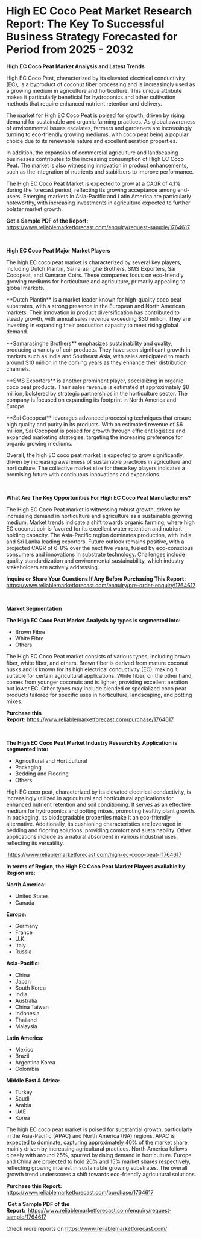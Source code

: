 <p><h1>High EC Coco Peat Market Research Report: The Key To Successful Business Strategy Forecasted for Period from 2025 - 2032</h1></p><p><strong>High EC Coco Peat Market Analysis and Latest Trends</strong></p>
<p><p>High EC Coco Peat, characterized by its elevated electrical conductivity (EC), is a byproduct of coconut fiber processing and is increasingly used as a growing medium in agriculture and horticulture. This unique attribute makes it particularly beneficial for hydroponics and other cultivation methods that require enhanced nutrient retention and delivery.</p><p>The market for High EC Coco Peat is poised for growth, driven by rising demand for sustainable and organic farming practices. As global awareness of environmental issues escalates, farmers and gardeners are increasingly turning to eco-friendly growing mediums, with coco peat being a popular choice due to its renewable nature and excellent aeration properties.</p><p>In addition, the expansion of commercial agriculture and landscaping businesses contributes to the increasing consumption of High EC Coco Peat. The market is also witnessing innovation in product enhancements, such as the integration of nutrients and stabilizers to improve performance.</p><p>The High EC Coco Peat Market is expected to grow at a CAGR of 4.1% during the forecast period, reflecting its growing acceptance among end-users. Emerging markets in Asia-Pacific and Latin America are particularly noteworthy, with increasing investments in agriculture expected to further bolster market growth.</p></p>
<p><strong>Get a Sample PDF of the Report:&nbsp;</strong> <a href="https://www.reliablemarketforecast.com/enquiry/request-sample/1764617?utm_campaign=2533&utm_medium=2&utm_source=Github&utm_content=ia&utm_term=02042025&utm_id=high-ec-coco-peat">https://www.reliablemarketforecast.com/enquiry/request-sample/1764617</a></p>
<p>&nbsp;</p>
<p><strong>High EC Coco Peat Major Market Players</strong></p>
<p><p>The high EC coco peat market is characterized by several key players, including Dutch Plantin, Samarasinghe Brothers, SMS Exporters, Sai Cocopeat, and Kumaran Coirs. These companies focus on eco-friendly growing mediums for horticulture and agriculture, primarily appealing to global markets.</p><p>**Dutch Plantin** is a market leader known for high-quality coco peat substrates, with a strong presence in the European and North American markets. Their innovation in product diversification has contributed to steady growth, with annual sales revenue exceeding $30 million. They are investing in expanding their production capacity to meet rising global demand.</p><p>**Samarasinghe Brothers** emphasizes sustainability and quality, producing a variety of coir products. They have seen significant growth in markets such as India and Southeast Asia, with sales anticipated to reach around $10 million in the coming years as they enhance their distribution channels.</p><p>**SMS Exporters** is another prominent player, specializing in organic coco peat products. Their sales revenue is estimated at approximately $8 million, bolstered by strategic partnerships in the horticulture sector. The company is focused on expanding its footprint in North America and Europe.</p><p>**Sai Cocopeat** leverages advanced processing techniques that ensure high quality and purity in its products. With an estimated revenue of $6 million, Sai Cocopeat is poised for growth through efficient logistics and expanded marketing strategies, targeting the increasing preference for organic growing mediums.</p><p>Overall, the high EC coco peat market is expected to grow significantly, driven by increasing awareness of sustainable practices in agriculture and horticulture. The collective market size for these key players indicates a promising future with continuous innovations and expansions.</p></p>
<p>&nbsp;</p>
<p><strong>What Are The Key Opportunities For High EC Coco Peat Manufacturers?</strong></p>
<p><p>The High EC Coco Peat market is witnessing robust growth, driven by increasing demand in horticulture and agriculture as a sustainable growing medium. Market trends indicate a shift towards organic farming, where high EC coconut coir is favored for its excellent water retention and nutrient-holding capacity. The Asia-Pacific region dominates production, with India and Sri Lanka leading exporters. Future outlook remains positive, with a projected CAGR of 6-8% over the next five years, fueled by eco-conscious consumers and innovations in substrate technology. Challenges include quality standardization and environmental sustainability, which industry stakeholders are actively addressing.</p></p>
<p><strong>Inquire or Share Your Questions If Any Before Purchasing This Report:</strong> <a href="https://www.reliablemarketforecast.com/enquiry/pre-order-enquiry/1764617?utm_campaign=2533&utm_medium=2&utm_source=Github&utm_content=ia&utm_term=02042025&utm_id=high-ec-coco-peat">https://www.reliablemarketforecast.com/enquiry/pre-order-enquiry/1764617</a></p>
<p>&nbsp;</p>
<p><strong>Market Segmentation</strong></p>
<p><strong>The High EC Coco Peat Market Analysis by types is segmented into:</strong></p>
<p><ul><li>Brown Fibre</li><li>White Fibre</li><li>Others</li></ul></p>
<p><p>The High EC Coco Peat market consists of various types, including brown fiber, white fiber, and others. Brown fiber is derived from mature coconut husks and is known for its high electrical conductivity (EC), making it suitable for certain agricultural applications. White fiber, on the other hand, comes from younger coconuts and is lighter, providing excellent aeration but lower EC. Other types may include blended or specialized coco peat products tailored for specific uses in horticulture, landscaping, and potting mixes.</p></p>
<p><strong>Purchase this Report:&nbsp;</strong><a href="https://www.reliablemarketforecast.com/purchase/1764617?utm_campaign=2533&utm_medium=2&utm_source=Github&utm_content=ia&utm_term=02042025&utm_id=high-ec-coco-peat">https://www.reliablemarketforecast.com/purchase/1764617</a></p>
<p>&nbsp;</p>
<p><strong>The High EC Coco Peat Market Industry Research by Application is segmented into:</strong></p>
<p><ul><li>Agricultural and Horticultural</li><li>Packaging</li><li>Bedding and Flooring</li><li>Others</li></ul></p>
<p><p>High EC coco peat, characterized by its elevated electrical conductivity, is increasingly utilized in agricultural and horticultural applications for enhanced nutrient retention and soil conditioning. It serves as an effective medium for hydroponics and potting mixes, promoting healthy plant growth. In packaging, its biodegradable properties make it an eco-friendly alternative. Additionally, its cushioning characteristics are leveraged in bedding and flooring solutions, providing comfort and sustainability. Other applications include as a natural absorbent in various industrial uses, reflecting its versatility.</p></p>
<p><a href="https://www.reliablemarketforecast.com/high-ec-coco-peat-r1764617?utm_campaign=2533&utm_medium=2&utm_source=Github&utm_content=ia&utm_term=02042025&utm_id=high-ec-coco-peat">&nbsp;https://www.reliablemarketforecast.com/high-ec-coco-peat-r1764617</a></p>
<p><strong>In terms of Region, the High EC Coco Peat Market Players available by Region are:</strong></p>
<p>
    <p> <strong> North America: </strong>
        <ul>
            <li>United States</li>
            <li>Canada</li>
        </ul>
        </p> 
    <p> <strong> Europe: </strong>
        <ul>
            <li>Germany</li>
            <li>France</li>
            <li>U.K.</li>
            <li>Italy</li>
            <li>Russia</li>
        </ul>
        </p> 
    <p> <strong> Asia-Pacific: </strong>
        <ul>
            <li>China</li>
            <li>Japan</li>
            <li>South Korea</li>
            <li>India</li>
            <li>Australia</li>
            <li>China Taiwan</li>
            <li>Indonesia</li>
            <li>Thailand</li>
            <li>Malaysia</li>
        </ul>
        </p> 
    <p> <strong> Latin America: </strong>
        <ul>
            <li>Mexico</li>
            <li>Brazil</li>
            <li>Argentina Korea</li>
            <li>Colombia</li>
        </ul>
        </p> 
    <p> <strong> Middle East & Africa: </strong>
        <ul>
            <li>Turkey</li>
            <li>Saudi</li>
            <li>Arabia</li>
            <li>UAE</li>
            <li>Korea</li>
        </ul>
    </p>
    </p>
<p><p>The high EC coco peat market is poised for substantial growth, particularly in the Asia-Pacific (APAC) and North America (NA) regions. APAC is expected to dominate, capturing approximately 40% of the market share, mainly driven by increasing agricultural practices. North America follows closely with around 25%, spurred by rising demand in horticulture. Europe and China are projected to hold 20% and 15% market shares respectively, reflecting growing interest in sustainable growing substrates. The overall growth trend underscores a shift towards eco-friendly agricultural solutions.</p></p>
<p><strong>Purchase this Report: </strong><a href="https://www.reliablemarketforecast.com/purchase/1764617?utm_campaign=2533&utm_medium=2&utm_source=Github&utm_content=ia&utm_term=02042025&utm_id=high-ec-coco-peat">https://www.reliablemarketforecast.com/purchase/1764617</a></p>
<p>&nbsp;<strong>Get a Sample PDF of the Report:&nbsp;&nbsp;</strong><a href="https://www.reliablemarketforecast.com/enquiry/request-sample/1764617?utm_campaign=2533&utm_medium=2&utm_source=Github&utm_content=ia&utm_term=02042025&utm_id=high-ec-coco-peat">https://www.reliablemarketforecast.com/enquiry/request-sample/1764617</a></p>
<p><strong></strong></p>
<p>Check more reports on <a href="https://www.reliablemarketforecast.com/?utm_campaign=2533&utm_medium=2&utm_source=Github&utm_content=ia&utm_term=02042025&utm_id=high-ec-coco-peat">https://www.reliablemarketforecast.com/</a></p>